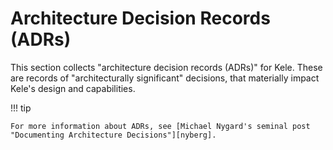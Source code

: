 # Architecture Decision Records (ADRs)

This section collects "architecture decision records (ADRs)" for Kele. These are records of "architecturally
significant" decisions, that materially impact Kele's design and capabilities.

!!! tip

    For more information about ADRs, see [Michael Nygard's seminal post "Documenting Architecture Decisions"][nyberg].

[nyberg]: https://cognitect.com/blog/2011/11/15/documenting-architecture-decisions
